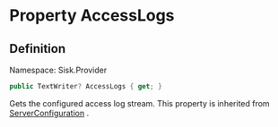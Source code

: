 # Property AccessLogs

## Definition
Namespace: Sisk.Provider

```csharp
public TextWriter? AccessLogs { get; }
```

Gets the configured access log stream. This property is inherited from [ServerConfiguration](/spec/Sisk/Provider/ServiceProvider/ServerConfiguration) .

